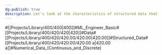 ```yaml
---
dg-publish: true
description: Let's look at the characteristics of structured data that are numeric in nature.
---
```

#[[Projects/Library/400/400\|400]]#ML_Engineer_Basic#[[Projects/Library/400/420/420\|420]]#Data#[[Projects/Library/400/420/420.00/420.00\|420.00]]#Structured_Data#[[Projects/Library/400/420/420.00/420.00 a\|420.00 a]]#Numerical_Data_(Continuous_and_Discrete)




